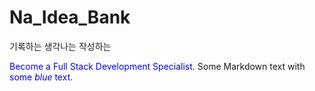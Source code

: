 # Na_Idea_Bank
기록하는 생각나는 작성하는


<span style="color:blue">Become a Full Stack Development Specialist</span>.
Some Markdown text with <span style="color:blue">some *blue* text</span>.
